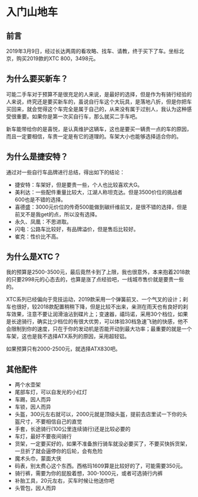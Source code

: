 # 入门山地车

## 前言

2019年3月9日，经过长达两周的看攻略、找车、请教，终于买下了车。坐标北京，购买2019款的XTC 800，3498元。

## 为什么要买新车？

可能二手车对于预算不是很充足的人来说，是最好的选择，但是作为有骑行经验的人来说，终究还是要买新车的，虽说自行车这个大玩具，是落地八折，但是你把车买回来，就会觉得这个车完全是属于自己的，从来没有属于过别人，我认为这种感受很重要。如果你是第一次买自行车，那么就买二手车吧。

新车能带给你的是喜悦，是认真维护这辆车，这也是要买一辆贵一点的车的原因，而且一定要相信，车贵一定是有它的道理的。车架大小也能够选择适合你的。

## 为什么是捷安特？

通过对一些自行车品牌进行总结，得出如下的结论：

* 捷安特：车架好，但是要贵一些，个人也比较喜欢大G。
* 美利达：一些配件重量比较大，江湖人称坦克达。但是3500价位的挑战者600也是不错的选择。
* 喜德盛：3000元价位的传奇500能做到碳纤维前叉，是很不错的选择，但是前叉不是我get的点，所以没有选择。
* 永久、凤凰：不思进取。
* 闪电：公路车比较好，有品牌溢价，但是售后比较好。
* 崔克：性价比不高。

## 为什么是XTC？

我的预算是2500-3500元，最后竟然卡到了上限，我也很意外，本来抱着2018款的只要2998元的心态去的，也算是涨了点经验吧，一线城市售价就是要贵一些的。

XTC系列已经偏向于竞技运动，2019款采用一个弹簧前叉、一个气叉的设计；刹车也很好，较2018款配置稍稍下降，但是比较不出来，亲测在雨天也有良好的刹车效果，注意不要让润滑油沾到碟片上；变速器，禧玛诺，采用30个档位，如果是长途骑行，确实比少档位的有很大优势，可以体验30档急速飞驰的快感，他不会限制到你的速度，只在于你的发动机是否能开动到最大功率；最重要的就是一个车架，这也是我不选择ATX系列的原因，采用超轻铝。

如果预算只有2000-2500元，就选择ATX830吧。

## 其他配件

* 两个水壶架
* 尾部车灯，可以自发光的小红灯
* 车踢，因人而异
* 车锁，因人而异
* 头盔，300元左右就可以，2000元就是顶级头盔，提前去店里试一下你的头盔尺寸，不要相信自己的直觉
* 手套，长途骑行(100公里连续骑行)还是比较必要的
* 车灯，最好不要夜间骑行
* 货架，一定要买好的，如果不准备旅行骑车就没必要买了，不要买快拆货架，一旦折了就会逼停你的后轮，会有危险
* 魔术头巾，蒙面大侠
* 码表，别太费心这个东西。西格玛1609算是比较好的了，可能需要350元。
* 骑行裤，需要为你的屁股着想，300-1000元，或者可选骑行内裤
* 补胎工具，20元左右，买车时候让他送你吧
* 头管包，因人而异


